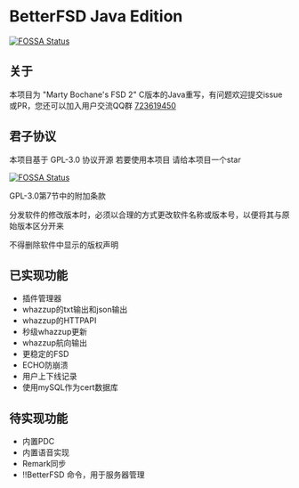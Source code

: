 # BetterFSD Java Edition
[![FOSSA Status](https://app.fossa.com/api/projects/git%2Bgithub.com%2FLinkTechTips%2FBetterFSD-Java.svg?type=shield)](https://app.fossa.com/projects/git%2Bgithub.com%2FLinkTechTips%2FBetterFSD-Java?ref=badge_shield)

## 关于
本项目为 "Marty Bochane's FSD 2" C版本的Java重写，有问题欢迎提交issue或PR，您还可以加入用户交流QQ群 [723619450](https://jq.qq.com/?_wv=1027&k=Gugroyas)
## 君子协议
本项目基于 GPL-3.0 协议开源 若要使用本项目 请给本项目一个star

[![FOSSA Status](https://app.fossa.com/api/projects/git%2Bgithub.com%2FLinkTechTips%2FBetterFSD-Java.svg?type=large)](https://app.fossa.com/projects/git%2Bgithub.com%2FLinkTechTips%2FBetterFSD-Java?ref=badge_large)

GPL-3.0第7节中的附加条款

分发软件的修改版本时，必须以合理的方式更改软件名称或版本号，以便将其与原始版本区分开来

不得删除软件中显示的版权声明
## 已实现功能
* 插件管理器
* whazzup的txt输出和json输出
* whazzup的HTTPAPI
* 秒级whazzup更新
* whazzup航向输出
* 更稳定的FSD
* ECHO防崩溃
* 用户上下线记录
* 使用mySQL作为cert数据库
## 待实现功能
* 内置PDC
* 内置语音实现
* Remark同步
* !!BetterFSD 命令，用于服务器管理